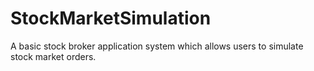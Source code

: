 # StockMarketSimulation
A basic stock broker application system which allows users to simulate stock market orders. 
